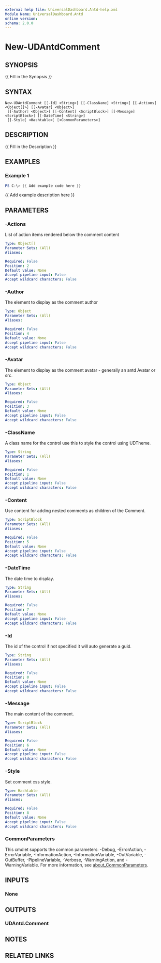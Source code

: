 ```yaml
---
external help file: UniversalDashboard.Antd-help.xml
Module Name: UniversalDashboard.Antd
online version:
schema: 2.0.0
---
```


# New-UDAntdComment

## SYNOPSIS
{{ Fill in the Synopsis }}

## SYNTAX

```
New-UDAntdComment [[-Id] <String>] [[-ClassName] <String>] [[-Actions] <Object[]>] [[-Avatar] <Object>]
 [[-Author] <Object>] [[-Content] <ScriptBlock>] [[-Message] <ScriptBlock>] [[-DateTime] <String>]
 [[-Style] <Hashtable>] [<CommonParameters>]
```

## DESCRIPTION
{{ Fill in the Description }}

## EXAMPLES

### Example 1
```powershell
PS C:\> {{ Add example code here }}
```

{{ Add example description here }}

## PARAMETERS

### -Actions
List of action items rendered below the comment content

```yaml
Type: Object[]
Parameter Sets: (All)
Aliases:

Required: False
Position: 2
Default value: None
Accept pipeline input: False
Accept wildcard characters: False
```

### -Author
The element to display as the comment author

```yaml
Type: Object
Parameter Sets: (All)
Aliases:

Required: False
Position: 4
Default value: None
Accept pipeline input: False
Accept wildcard characters: False
```

### -Avatar
The element to display as the comment avatar - generally an antd Avatar or src.

```yaml
Type: Object
Parameter Sets: (All)
Aliases:

Required: False
Position: 3
Default value: None
Accept pipeline input: False
Accept wildcard characters: False
```

### -ClassName
A class name for the control use this to style the control using UDTheme.

```yaml
Type: String
Parameter Sets: (All)
Aliases:

Required: False
Position: 1
Default value: None
Accept pipeline input: False
Accept wildcard characters: False
```

### -Content
Use content for adding nested comments as children of the Comment.

```yaml
Type: ScriptBlock
Parameter Sets: (All)
Aliases:

Required: False
Position: 5
Default value: None
Accept pipeline input: False
Accept wildcard characters: False
```

### -DateTime
The date time to display.

```yaml
Type: String
Parameter Sets: (All)
Aliases:

Required: False
Position: 7
Default value: None
Accept pipeline input: False
Accept wildcard characters: False
```

### -Id
The id of the control if not specified it will auto generate a guid.

```yaml
Type: String
Parameter Sets: (All)
Aliases:

Required: False
Position: 0
Default value: None
Accept pipeline input: False
Accept wildcard characters: False
```

### -Message
The main content of the comment.

```yaml
Type: ScriptBlock
Parameter Sets: (All)
Aliases:

Required: False
Position: 6
Default value: None
Accept pipeline input: False
Accept wildcard characters: False
```

### -Style
Set comment css style.

```yaml
Type: Hashtable
Parameter Sets: (All)
Aliases:

Required: False
Position: 8
Default value: None
Accept pipeline input: False
Accept wildcard characters: False
```

### CommonParameters
This cmdlet supports the common parameters: -Debug, -ErrorAction, -ErrorVariable, -InformationAction, -InformationVariable, -OutVariable, -OutBuffer, -PipelineVariable, -Verbose, -WarningAction, and -WarningVariable. For more information, see [about_CommonParameters](http://go.microsoft.com/fwlink/?LinkID=113216).

## INPUTS

### None

## OUTPUTS

### UDAntd.Comment

## NOTES

## RELATED LINKS
